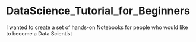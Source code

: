 # DataScience_Tutorial_for_Beginners
I wanted to create a set of hands-on Notebooks for people who would like to become a Data Scientist
